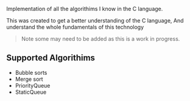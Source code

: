 Implementation of all the algorithims I know in the C language.

This was created to get a better understanding of the C language, And understand the whole fundamentals of this technology

> Note some may need to be added as this is a work in progress.


Supported Algorithims
------

- Bubble sorts
- Merge sort
- PriorityQueue
- StaticQueue
